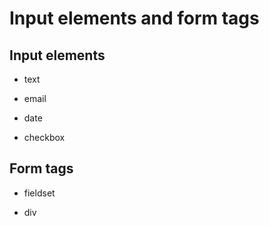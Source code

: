 # Input elements and form tags

## Input elements

* text

* email

* date

* checkbox

## Form tags

* fieldset

* div